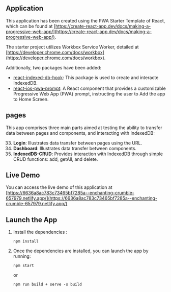 ## Application

This application has been created using the PWA  Starter Template of React, which can be found at [https://create-react-app.dev/docs/making-a-progressive-web-app/](https://create-react-app.dev/docs/making-a-progressive-web-app/).

The starter project utilizes Workbox Service Worker, detailed at [https://developer.chrome.com/docs/workbox](https://developer.chrome.com/docs/workbox).

Additionally, two packages have been added:

- [react-indexed-db-hook](https://www.npmjs.com/package/react-indexed-db): This package is used to create and interacte IndexedDB.
- [react-ios-pwa-prompt](https://www.npmjs.com/package/react-ios-pwa-prompt): A React component that provides a customizable Progressive Web App (PWA) prompt, instructing the user to Add the app to Home Screen.

## pages

This app comprises three main parts aimed at testing the ability to transfer data between pages and components, and  interacting with IndexedDB:

33. **Login**: Illustrates data transfer between pages using the URL.
33. **Dashboard**: Illustrates data transfer between components.
33. **IndexedDB-CRUD**: Provides interaction with IndexedDB through simple CRUD functions: add, getAll, and delete.

## Live Demo

You can access the live demo of this application at [https://6636a8ac783c73465bf7285a--enchanting-crumble-657979.netlify.app/](https://6636a8ac783c73465bf7285a--enchanting-crumble-657979.netlify.app/)

## Launch the App

1. Install the dependencies :

    ```
    npm install
    ```

2. Once the dependencies are installed, you can launch the app by running:

    ```
    npm start
    ```
    or

     ```
    npm run build + serve -s build
    ```